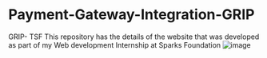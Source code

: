 # Payment-Gateway-Integration-GRIP
GRIP- TSF
This repository has the details of the website that was developed as part of my Web development Internship at Sparks Foundation
![image](https://user-images.githubusercontent.com/43681423/115508763-52efa600-a29b-11eb-9e37-0f3a188dadc0.png)

